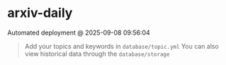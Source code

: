 # arxiv-daily
 Automated deployment @ 2025-09-08 09:56:04
> Add your topics and keywords in `database/topic.yml` 
> You can also view historical data through the `database/storage` 
